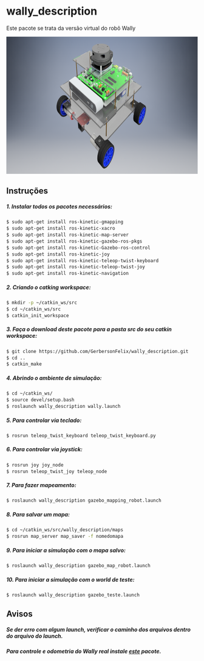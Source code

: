 
# wally_description

Este pacote se trata da versão virtual do robô Wally

<p align="center">
    <img src="./figs/WALLY_FINAL.png" width="600" height="360" title="Wally Robot">
</p> 

## Instruções

##### 1. Instalar todos os pacotes necessários:

```sh
$ sudo apt-get install ros-kinetic-gmapping
$ sudo apt-get install ros-kinetic-xacro
$ sudo apt-get install ros-kinetic-map-server
$ sudo apt-get install ros-kinetic-gazebo-ros-pkgs
$ sudo apt-get install ros-kinetic-Gazebo-ros-control
$ sudo apt-get install ros-kinetic-joy
$ sudo apt-get install ros-kinetic-teleop-twist-keyboard
$ sudo apt-get install ros-kinetic-teleop-twist-joy
$ sudo apt-get install ros-kinetic-navigation
```

##### 2. Criando o catking workspace:

```sh
$ mkdir -p ~/catkin_ws/src
$ cd ~/catkin_ws/src
$ catkin_init_workspace
```

##### 3. Faça o download deste pacote para a pasta src do seu catkin workspace:

```sh
$ git clone https://github.com/GerbersonFelix/wally_description.git
$ cd ..
$ catkin_make
```

##### 4. Abrindo o ambiente de simulação:

```sh
$ cd ~/catkin_ws/
$ source devel/setup.bash
$ roslaunch wally_description wally.launch
```

##### 5. Para controlar via teclado:

```sh
$ rosrun teleop_twist_keyboard teleop_twist_keyboard.py
```
##### 6. Para controlar via joystick:

```sh
$ rosrun joy joy_node
$ rosrun teleop_twist_joy teleop_node
```

##### 7. Para fazer mapeamento:

```sh
$ roslaunch wally_description gazebo_mapping_robot.launch
```

##### 8. Para salvar um mapa:

```sh
$ cd ~/catkin_ws/src/wally_description/maps
$ rosrun map_server map_saver -f nomedomapa
```
##### 9. Para iniciar a simulação com o mapa salvo:

```sh
$ roslaunch wally_description gazebo_map_robot.launch 
```
##### 10. Para iniciar a simulação com o world de teste:

```sh
$ roslaunch wally_description gazebo_teste.launch
```

## Avisos

##### **Se der erro com algum launch, verificar o caminho dos arquivos dentro do arquivo do launch.**
##### **Para controle e odometria do Wally real instale [este](https://github.com/GerbersonFelix/wally_control_odom) pacote.**
